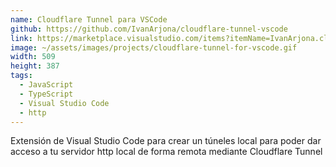 ```yaml
---
name: Cloudflare Tunnel para VSCode
github: https://github.com/IvanArjona/cloudflare-tunnel-vscode
link: https://marketplace.visualstudio.com/items?itemName=IvanArjona.cloudflaretunnel
image: ~/assets/images/projects/cloudflare-tunnel-for-vscode.gif
width: 509
height: 387
tags:
  - JavaScript
  - TypeScript
  - Visual Studio Code
  - http
---
```


Extensión de Visual Studio Code para crear un túneles local para poder dar acceso a tu servidor http local de forma remota mediante Cloudflare Tunnel
